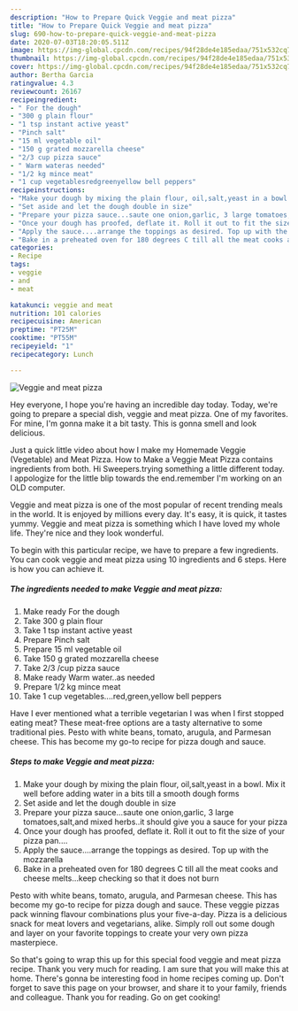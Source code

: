 ```yaml
---
description: "How to Prepare Quick Veggie and meat pizza"
title: "How to Prepare Quick Veggie and meat pizza"
slug: 690-how-to-prepare-quick-veggie-and-meat-pizza
date: 2020-07-03T18:20:05.511Z
image: https://img-global.cpcdn.com/recipes/94f28de4e185edaa/751x532cq70/veggie-and-meat-pizza-recipe-main-photo.jpg
thumbnail: https://img-global.cpcdn.com/recipes/94f28de4e185edaa/751x532cq70/veggie-and-meat-pizza-recipe-main-photo.jpg
cover: https://img-global.cpcdn.com/recipes/94f28de4e185edaa/751x532cq70/veggie-and-meat-pizza-recipe-main-photo.jpg
author: Bertha Garcia
ratingvalue: 4.3
reviewcount: 26167
recipeingredient:
- " For the dough"
- "300 g plain flour"
- "1 tsp instant active yeast"
- "Pinch salt"
- "15 ml vegetable oil"
- "150 g grated mozzarella cheese"
- "2/3 cup pizza sauce"
- " Warm wateras needed"
- "1/2 kg mince meat"
- "1 cup vegetablesredgreenyellow bell peppers"
recipeinstructions:
- "Make your dough by mixing the plain flour, oil,salt,yeast in a bowl. Mix it well before adding water in a bits till a smooth dough forms"
- "Set aside and let the dough double in size"
- "Prepare your pizza sauce...saute one onion,garlic, 3 large tomatoes,salt,and mixed herbs..it should give you a sauce for your pizza"
- "Once your dough has proofed, deflate it. Roll it out to fit the size of your pizza pan...."
- "Apply the sauce....arrange the toppings as desired. Top up with the mozzarella"
- "Bake in a preheated oven for 180 degrees C till all the meat cooks and cheese melts...keep checking so that it does not burn"
categories:
- Recipe
tags:
- veggie
- and
- meat

katakunci: veggie and meat 
nutrition: 101 calories
recipecuisine: American
preptime: "PT25M"
cooktime: "PT55M"
recipeyield: "1"
recipecategory: Lunch

---
```



![Veggie and meat pizza](https://img-global.cpcdn.com/recipes/94f28de4e185edaa/751x532cq70/veggie-and-meat-pizza-recipe-main-photo.jpg)

Hey everyone, I hope you're having an incredible day today. Today, we're going to prepare a special dish, veggie and meat pizza. One of my favorites. For mine, I'm gonna make it a bit tasty. This is gonna smell and look delicious.

Just a quick little video about how I make my Homemade Veggie (Vegetable) and Meat Pizza. How to Make a Veggie Meat Pizza contains ingredients from both. Hi Sweepers.trying something a little different today. I appologize for the little blip towards the end.remember I&#39;m working on an OLD computer.

Veggie and meat pizza is one of the most popular of recent trending meals in the world. It is enjoyed by millions every day. It's easy, it is quick, it tastes yummy. Veggie and meat pizza is something which I have loved my whole life. They're nice and they look wonderful.


To begin with this particular recipe, we have to prepare a few ingredients. You can cook veggie and meat pizza using 10 ingredients and 6 steps. Here is how you can achieve it.

<!--inarticleads1-->

##### The ingredients needed to make Veggie and meat pizza:

1. Make ready  For the dough
1. Take 300 g plain flour
1. Take 1 tsp instant active yeast
1. Prepare Pinch salt
1. Prepare 15 ml vegetable oil
1. Take 150 g grated mozzarella cheese
1. Take 2/3 /cup pizza sauce
1. Make ready  Warm water..as needed
1. Prepare 1/2 kg mince meat
1. Take 1 cup vegetables....red,green,yellow bell peppers


Have I ever mentioned what a terrible vegetarian I was when I first stopped eating meat? These meat-free options are a tasty alternative to some traditional pies. Pesto with white beans, tomato, arugula, and Parmesan cheese. This has become my go-to recipe for pizza dough and sauce. 

<!--inarticleads2-->

##### Steps to make Veggie and meat pizza:

1. Make your dough by mixing the plain flour, oil,salt,yeast in a bowl. Mix it well before adding water in a bits till a smooth dough forms
1. Set aside and let the dough double in size
1. Prepare your pizza sauce...saute one onion,garlic, 3 large tomatoes,salt,and mixed herbs..it should give you a sauce for your pizza
1. Once your dough has proofed, deflate it. Roll it out to fit the size of your pizza pan....
1. Apply the sauce....arrange the toppings as desired. Top up with the mozzarella
1. Bake in a preheated oven for 180 degrees C till all the meat cooks and cheese melts...keep checking so that it does not burn


Pesto with white beans, tomato, arugula, and Parmesan cheese. This has become my go-to recipe for pizza dough and sauce. These veggie pizzas pack winning flavour combinations plus your five-a-day. Pizza is a delicious snack for meat lovers and vegetarians, alike. Simply roll out some dough and layer on your favorite toppings to create your very own pizza masterpiece. 

So that's going to wrap this up for this special food veggie and meat pizza recipe. Thank you very much for reading. I am sure that you will make this at home. There's gonna be interesting food in home recipes coming up. Don't forget to save this page on your browser, and share it to your family, friends and colleague. Thank you for reading. Go on get cooking!
